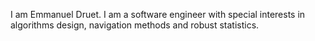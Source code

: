 I am Emmanuel Druet. I am a software engineer with special interests in algorithms design, navigation methods and robust statistics.
